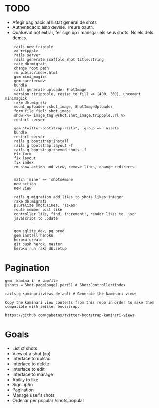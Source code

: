 # TODO

- Afegir paginacio al llistat general de shots
- Authenticacio amb devise. Treure oauth.
- Qualsevol pot entrar, fer sign up i manegar els seus shots. No els dels
  demés.

```
    rails new trippple
    cd trippple
    rails server
    rails generate scaffold shot title:string
    rake db:migrate
    change root path
    rm public/index.html
    gem mini_magick
    gem carrierwave
    bundle
    rails generate uploader ShotImage
    version :tripppple, resize_to_fill => [400, 300], uncoment minimagick
    rake db:migrate
    mount_uploader :shot_image, ShotImageUploader
    form file_field shot_image
    show <%= image_tag @shot.shot_image.trippple.url %>
    restart server

    gem "twitter-bootstrap-rails", :group => :assets
    bundle
    restart server
    rails g bootstrap:install
    rails g bootstrap:layout -f
    rails g bootstrap:themed shots -f
    Fix form
    fix layout
    fix index
    rm show action and view, remove links, change redirects


    match 'mine' => 'shots#mine'
    new action
    new view

    rails g migration add_likes_to_shots likes:integer
    rake db:migrate
    pluralize shot.likes, 'likes'
    route member post like
    controller like, find, increment!, render likes to _json
    javascript to update


    gem sqlite dev, pg prod
    gem install heroku
    heroku create
    git push heroku master
    heroku run rake db:setup
```

# Pagination

    gem 'kaminari' # Gemfile
    @shots = Shot.page(page).per(5) # ShotsController#index

    rails g kaminari:views default # Generate the kaminari views

    Copy the kaminari view contents from this repo in order to make them
    compatible with twitter bootstrap:

    https://github.com/gabetax/twitter-bootstrap-kaminari-views


# Goals

- List of shots
- View of a shot (no)
- Interface to upload
- Interface to delete
- Interface to edit
- Interface to manage
- Ability to like
- Sign up/in
- Pagination
- Manage user's shots
- Ordenar per popular /shots/popular
